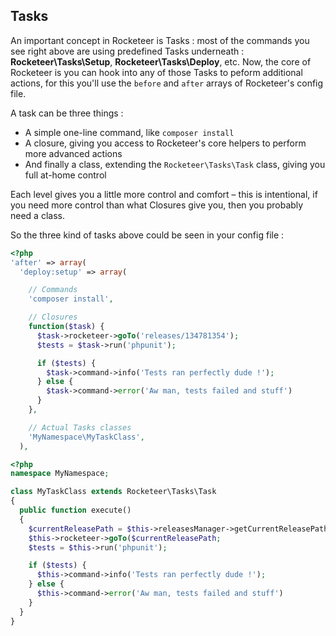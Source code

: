 ## Tasks

An important concept in Rocketeer is Tasks : most of the commands you see right above are using predefined Tasks underneath : **Rocketeer\Tasks\Setup**, **Rocketeer\Tasks\Deploy**, etc.
Now, the core of Rocketeer is you can hook into any of those Tasks to peform additional actions, for this you'll use the `before` and `after` arrays of Rocketeer's config file.

A task can be three things :
- A simple one-line command, like `composer install`
- A closure, giving you access to Rocketeer's core helpers to perform more advanced actions
- And finally a class, extending the `Rocketeer\Tasks\Task` class, giving you full at-home control

Each level gives you a little more control and comfort – this is intentional, if you need more control than what Closures give you, then you probably need a class.

So the three kind of tasks above could be seen in your config file :

```php
<?php
'after' => array(
  'deploy:setup' => array(

    // Commands
    'composer install',

    // Closures
    function($task) {
      $task->rocketeer->goTo('releases/134781354');
      $tests = $task->run('phpunit');

      if ($tests) {
        $task->command->info('Tests ran perfectly dude !');
      } else {
        $task->command->error('Aw man, tests failed and stuff')
      }
    },

    // Actual Tasks classes
    'MyNamespace\MyTaskClass',
  ),
```

```php
<?php
namespace MyNamespace;

class MyTaskClass extends Rocketeer\Tasks\Task
{
  public function execute()
  {
    $currentReleasePath = $this->releasesManager->getCurrentReleasePath();
    $this->rocketeer->goTo($currentReleasePath;
    $tests = $this->run('phpunit');

    if ($tests) {
      $this->command->info('Tests ran perfectly dude !');
    } else {
      $this->command->error('Aw man, tests failed and stuff')
    }
  }
}
```
